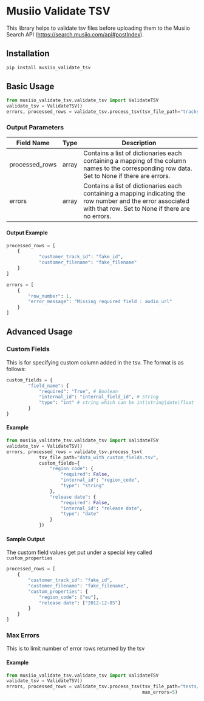 # Musiio Validate TSV

This library helps to validate tsv files before uploading them to the Musiio Search API (https://search.musiio.com/api#postIndex). 

## Installation

```bash
pip install musiio_validate_tsv
```

## Basic Usage
```python
from musiio_validate_tsv.validate_tsv import ValidateTSV
validate_tsv = ValidateTSV()
errors, processed_rows = validate_tsv.process_tsv(tsv_file_path="tracks_list.tsv")
```
### Output Parameters
| Field Name   | Type   | Description|
|---|---|---|
|  processed_rows | array  | Contains a list of dictionaries each containing a mapping of the column names to the corresponding row data. Set to None if there are errors.|
| errors   | array   | Contains a list of dictionaries each containing a mapping indicating the row number and the error associated with that row. Set to None if there are no errors.|

#### Output Example
```python
processed_rows = [
    {
            "customer_track_id": "fake_id",
            "customer_filename": "fake_filename"
    }
]

errors = [
    {
        "row_number": 1,
        "error_message": "Missing required field : audio_url"
    }
]
```

## Advanced Usage

### Custom Fields
This is for specifying custom column added in the tsv. The format is as follows:
```python
custom_fields = {
        "field_name": {
            "required": "True", # Boolean
            "internal_id": "internal_field_id", # String
            "type": "int" # string which can be int|string|date|float
        }
}
```

#### Example
```python
from musiio_validate_tsv.validate_tsv import ValidateTSV
validate_tsv = ValidateTSV()
errors, processed_rows = validate_tsv.process_tsv(
            tsv_file_path="data_with_custom_fields.tsv",
            custom_fields={
                "region code": {
                    "required": False,
                    "internal_id": "region_code",
                    "type": "string"
                },
                "release date": {
                    "required": False,
                    "internal_id": "release date",
                    "type": "date"
                }
            })
```
#### Sample Output
The custom field values get put under a special key called `custom_properties`
```python
processed_rows = [
    {
        "customer_track_id": "fake_id",
        "customer_filename": "fake_filename",
        "custom_properties": {
            "region_code": ["eu"],
            "release date": ["2012-12-05"]
        }
    }
]
```

### Max Errors
This is to limit number of error rows returned by the tsv

#### Example
```python
from musiio_validate_tsv.validate_tsv import ValidateTSV
validate_tsv = ValidateTSV()
errors, processed_rows = validate_tsv.process_tsv(tsv_file_path="tests/test_data/process_tsv_invalid_max_error_rows.tsv",
                                                  max_errors=5)
```



